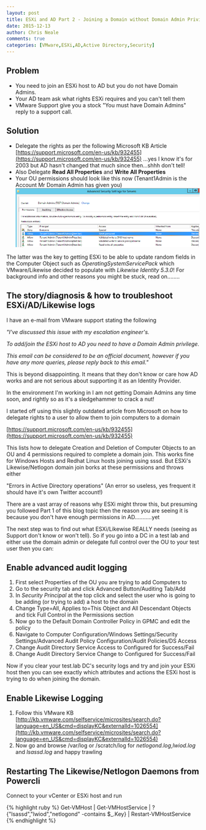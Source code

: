 ```yaml
---
layout: post
title: ESXi and AD Part 2 - Joining a Domain without Domain Admin Privileges
date: 2015-12-13
author: Chris Neale
comments: true
categories: [VMware,ESXi,AD,Active Directory,Security]
---
```


Problem
-------
* You need to join an ESXi host to AD but you do not have Domain Admins.
* Your AD team ask what rights ESXi requires and you can't tell them
* VMware Support give you a stock "You must have Domain Admins" reply to a support call.

Solution
--------
* Delegate the rights as per the following Microsoft KB Article 
[https://support.microsoft.com/en-us/kb/932455](https://support.microsoft.com/en-us/kb/932455)
...yes I know it's for 2003 but AD hasn't changed that much since then...shhh don't tell!
* Also Delegate **Read All Properties** and **Write All Properties**
* Your OU permissions should look like this now (Tenant1Admin is the Account Mr Domain Admin has given you) ![OU Permissions](/public/sshot1.PNG "OU Permissions")

The latter was the key to getting ESXi to be able to update random fields in the Computer Object such as *OperatingSystemServicePack* which VMware/Likewise decided to populate with *Likewise Identity 5.3.0*!
For background info and other reasons you might be stuck, read on........

The story/diagnosis & how to troubleshoot ESXi/AD/Likewise logs
---------------------------------------------------------------------

I have an e-mail from VMware support stating the following

<I>"I've discussed this issue with my escalation engineer's. 

To add/join the ESXi host to AD you need to have a Domain Admin privilege. 

This email can be considered to be an official document, however if you have any more queries, please reply back to this email."</I>

This is beyond disappointing.  It means that they don't know or care how AD works and are not serious about supporting it as an Identity Provider.

In the environment I'm working in I am not getting Domain Admins any time soon, and rightly so as it's a sledgehammer to crack a nut!

I started off using this slightly outdated article from Microsoft on how to delegate rights to a user to allow them to join computers to a domain

[https://support.microsoft.com/en-us/kb/932455](https://support.microsoft.com/en-us/kb/932455)

This lists how to delegate Creation and Deletion of Computer Objects to an OU and 4 permissions required to complete a domain join.  This works fine for Windows Hosts and Redhat Linux hosts joining using sssd. But ESXi's Likewise/Netlogon domain join borks at these permissions and throws either

"Errors in Active Directory operations" (An error so useless, yes frequent it should have it's own Twitter account!)

There are a vast array of reasons why ESXi might throw this, but presuming you followed Part 1 of this blog topic then the reason you are seeing it is because you don't have enough permissions in AD...........yet

The next step was to find out what ESXi/Likewise REALLY needs (seeing as Support don't know or won't tell).  So if you go into a DC in a test lab and either use the domain admin or delegate full control over the OU to your test user
then you can:

Enable advanced audit logging
-----------------------------
1. First select Properties of the OU you are trying to add Computers to
2. Go to the security tab and click Advanced Button/Auditing Tab/Add
3. In *Security Principal* at the top click and select the user who is going to be adding (or trying to add) a host to the domain
4. Change Type=All, Applies to=This Object and All Descendant Objects and tick Full Control in the Permissions section
5. Now go to the Default Domain Controller Policy in GPMC and edit the policy
6. Navigate to Computer Configuration/Windows Settings/Security Settings/Advanced Audit Policy Configuration/Audit Policies/DS Access
7. Change Audit Directory Service Access to Configured for Success/Fail
8. Change Audit Directory Service Change to Configured for Success/Fail

Now if you clear your test.lab DC's security logs and try and join your ESXi host then you can see exactly which attributes and actions the ESXi host is trying to do when joining the domain.

Enable Likewise Logging
-----------------------
1. Follow this VMware KB [http://kb.vmware.com/selfservice/microsites/search.do?language=en_US&cmd=displayKC&externalId=1026554](http://kb.vmware.com/selfservice/microsites/search.do?language=en_US&cmd=displayKC&externalId=1026554)
2. Now go and browse /var/log or /scratch/log for *netlogond.log*,*lwiod.log* and *lsassd.log* and happy trawling

Restarting The Likewise/Netlogon Daemons from Powercli
------------------------------------------------------
Connect to your vCenter or ESXi host and run

{% highlight ruby %}
Get-VMHost | Get-VMHostService | ?{"lsassd","lwiod","netlogond" -contains $_.Key} | Restart-VMHostService
{% endhighlight %}